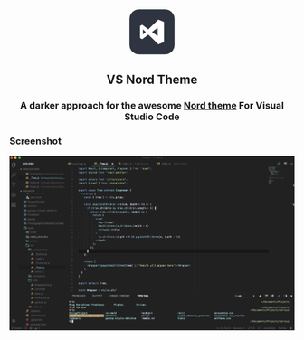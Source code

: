 <div align='center'>
  <img src='https://raw.githubusercontent.com/koimoee/VSNordTheme/refs/heads/main/assets/icon2.png?token=GHSAT0AAAAAAC5AXXGGH5K52ZMSEWOKTFFQZ363R6A' alt='logo' width='80px' >
<h2 align="center">
VS Nord Theme
</h2>
<div align="center">
  <h3> A darker approach for the awesome <a target='_blank' href='https://github.com/arcticicestudio/nord-visual-studio-code'>Nord theme</a> For Visual Studio Code </h3>
</div>
</div>

### Screenshot

![screenshot](assets/demo.png)
